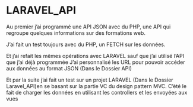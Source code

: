 # LARAVEL_API




Au premier  j’ai programmé une API JSON avec du PHP, une API qui regroupe quelques  informations sur des formations  web.

J’ai fait un test toujours avec du PHP, un FETCH sur  les données.


Et j’ai refait les mêmes opérations avec LARAVEL  sauf que j’ai utilisé l’API que j’ai déjà programmée 
J’ai personnalisé les URL pour pouvoir  accéder aux données au format JSON (Dans le Dossier API)

Et par la suite j’ai fait un test sur un projet  LARAVEL (Dans le Dossier Laravel_API)en se basant sur la partie VC du design pattern MVC.
C’été le fait de charger les données en utilisant les controllers et les envoyées aux vues
